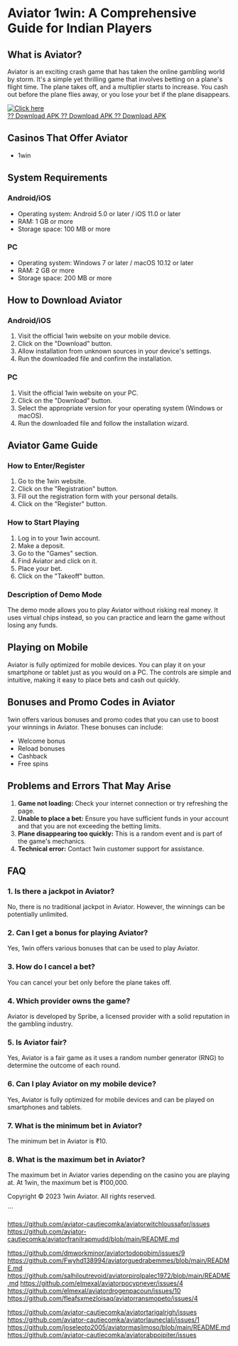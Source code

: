 

# Aviator 1win: A Comprehensive Guide for Indian Players




## What is Aviator?

Aviator is an exciting crash game that has taken the online gambling
world by storm. It\'s a simple yet thrilling game that involves betting
on a plane\'s flight time. The plane takes off, and a multiplier starts
to increase. You cash out before the plane flies away, or you lose your
bet if the plane disappears.

[![Click
here](https://readscoops.com/wp-content/uploads/2023/03/Readscoop-aviator-1-1.jpg)](https://traff.sbs/deff)\
[?? Download APK ?? Download APK ?? Download
APK](https://traff.sbs/deff)

## Casinos That Offer Aviator

-   1win

## System Requirements

### Android/iOS

-   Operating system: Android 5.0 or later / iOS 11.0 or later
-   RAM: 1 GB or more
-   Storage space: 100 MB or more

### PC

-   Operating system: Windows 7 or later / macOS 10.12 or later
-   RAM: 2 GB or more
-   Storage space: 200 MB or more

## How to Download Aviator

### Android/iOS

1.  Visit the official 1win website on your mobile device.
2.  Click on the "Download" button.
3.  Allow installation from unknown sources in your device\'s settings.
4.  Run the downloaded file and confirm the installation.

### PC

1.  Visit the official 1win website on your PC.
2.  Click on the "Download" button.
3.  Select the appropriate version for your operating system (Windows or
    macOS).
4.  Run the downloaded file and follow the installation wizard.

## Aviator Game Guide

### How to Enter/Register

1.  Go to the 1win website.
2.  Click on the "Registration" button.
3.  Fill out the registration form with your personal details.
4.  Click on the "Register" button.

### How to Start Playing

1.  Log in to your 1win account.
2.  Make a deposit.
3.  Go to the "Games" section.
4.  Find Aviator and click on it.
5.  Place your bet.
6.  Click on the "Takeoff" button.

### Description of Demo Mode

The demo mode allows you to play Aviator without risking real money. It
uses virtual chips instead, so you can practice and learn the game
without losing any funds.

## Playing on Mobile

Aviator is fully optimized for mobile devices. You can play it on your
smartphone or tablet just as you would on a PC. The controls are simple
and intuitive, making it easy to place bets and cash out quickly.

## Bonuses and Promo Codes in Aviator

1win offers various bonuses and promo codes that you can use to boost
your winnings in Aviator. These bonuses can include:

-   Welcome bonus
-   Reload bonuses
-   Cashback
-   Free spins

## Problems and Errors That May Arise

1.  **Game not loading:** Check your internet connection or try
    refreshing the page.
2.  **Unable to place a bet:** Ensure you have sufficient funds in your
    account and that you are not exceeding the betting limits.
3.  **Plane disappearing too quickly:** This is a random event and is
    part of the game\'s mechanics.
4.  **Technical error:** Contact 1win customer support for assistance.

## FAQ

### 1. Is there a jackpot in Aviator?

No, there is no traditional jackpot in Aviator. However, the winnings
can be potentially unlimited.

### 2. Can I get a bonus for playing Aviator?

Yes, 1win offers various bonuses that can be used to play Aviator.

### 3. How do I cancel a bet?

You can cancel your bet only before the plane takes off.

### 4. Which provider owns the game?

Aviator is developed by Spribe, a licensed provider with a solid
reputation in the gambling industry.

### 5. Is Aviator fair?

Yes, Aviator is a fair game as it uses a random number generator (RNG)
to determine the outcome of each round.

### 6. Can I play Aviator on my mobile device?

Yes, Aviator is fully optimized for mobile devices and can be played on
smartphones and tablets.

### 7. What is the minimum bet in Aviator?

The minimum bet in Aviator is ₹10.

### 8. What is the maximum bet in Aviator?

The maximum bet in Aviator varies depending on the casino you are
playing at. At 1win, the maximum bet is ₹100,000.

Copyright © 2023 1win Aviator. All rights reserved.

\`\`\`

https://github.com/aviator-cautiecomka/aviatorwitchloussafor/issues
https://github.com/aviator-cautiecomka/aviatorfranilrapmudd/blob/main/README.md

https://github.com/dmworkminor/aviatortodopobim/issues/9
https://github.com/Fwyhd138994/aviatorguedrabemmes/blob/main/README.md
https://github.com/salhiloutrevoid/aviatorpirolpalec1972/blob/main/README.md
https://github.com/elmexal/aviatorpocypnever/issues/4
https://github.com/elmexal/aviatordrogenpacoun/issues/10
https://github.com/fleafsxmezloisaq/aviatorransmopeto/issues/4


https://github.com/aviator-cautiecomka/aviatortarigalrigh/issues
https://github.com/aviator-cautiecomka/aviatorlauneclali/issues/1
https://github.com/joseleoto2005/aviatormaslimoso/blob/main/README.md
https://github.com/aviator-cautiecomka/aviatorabpoipiter/issues
